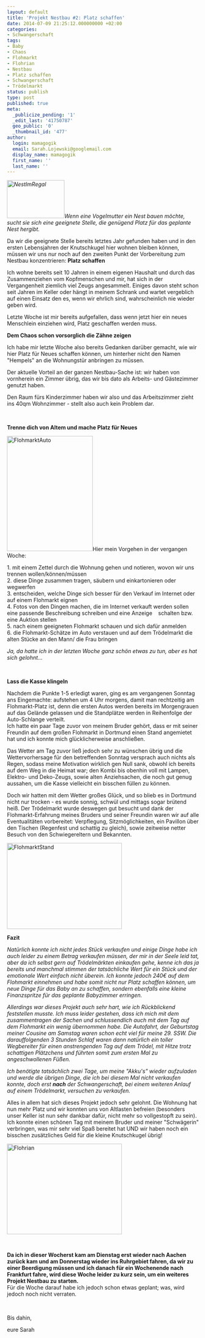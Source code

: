 ```yaml
---
layout: default
title: 'Projekt Nestbau #2: Platz schaffen'
date: 2014-07-09 21:25:12.000000000 +02:00
categories:
- Schwangerschaft
tags:
- Baby
- Chaos
- Flohmarkt
- Flohrian
- Nestbau
- Platz schaffen
- Schwangerschaft
- Trödelmarkt
status: publish
type: post
published: true
meta:
  _publicize_pending: '1'
  _edit_last: '41750787'
  geo_public: '0'
  _thumbnail_id: '477'
author:
  login: mamagogik
  email: Sarah.Lojewski@googlemail.com
  display_name: mamagogik
  first_name: ''
  last_name: ''
---
```

<p><em><a href="https://mamagogik.files.wordpress.com/2014/07/book-shelf-349934_640.jpg"><img class="alignleft size-thumbnail wp-image-477" src="http://0.0.0.0:4000/images/book-shelf-349934_640.jpg" alt="NestImRegal" width="150" height="99" /></a>Wenn eine Vogelmutter ein Nest bauen möchte, sucht sie sich eine geeignete Stelle, die genügend Platz für das geplante Nest hergibt. </em></p>
<p>Da wir die geeignete Stelle bereits letztes Jahr gefunden haben und in den ersten Lebensjahren der Knutschkugel hier wohnen bleiben können, müssen wir uns nur noch auf den zweiten Punkt der Vorbereitung zum Nestbau konzentrieren: <strong>Platz schaffen</strong></p>
<p><!--more--></p>
<p>Ich wohne bereits seit 10 Jahren in einem eigenen Haushalt und durch das Zusammenziehen vom Kopfmenschen und mir, hat sich in der Vergangenheit ziemlich viel Zeugs angesammelt. Einiges davon steht schon seit Jahren im Keller oder hängt in meinem Schrank und wartet vergeblich auf einen Einsatz den es, wenn wir ehrlich sind, wahrscheinlich nie wieder geben wird.</p>
<p>Letzte Woche ist mir bereits aufgefallen, dass wenn jetzt hier ein neues Menschlein einziehen wird, Platz geschaffen werden muss.</p>
<p><strong>Dem Chaos schon vorsorglich die Zähne zeigen</strong></p>
<p>Ich habe mir letzte Woche also bereits Gedanken darüber gemacht, wie wir hier Platz für Neues schaffen können, um hinterher nicht den Namen "Hempels" an die Wohnungstür anbringen zu müssen.</p>
<p>Der aktuelle Vorteil an der ganzen Nestbau-Sache ist: wir haben von vornherein ein Zimmer übrig, das wir bis dato als Arbeits- und Gästezimmer genutzt haben.</p>
<p>Den Raum fürs Kinderzimmer haben wir also und das Arbeitszimmer zieht ins 40qm Wohnzimmer - stellt also auch kein Problem dar.</p>
<p>&nbsp;</p>
<p><strong>Trenne dich von Altem und mache Platz für Neues</strong></p>
<p><a href="https://mamagogik.files.wordpress.com/2014/07/flohmarktauto.png"><img class="alignright size-medium wp-image-480" src="http://0.0.0.0:4000/images/flohmarktauto.png" alt="FlohmarktAuto" width="224" height="300" /></a>Hier mein Vorgehen in der vergangen Woche:</p>
<p>1. mit einem Zettel durch die Wohnung gehen und notieren, wovon wir uns trennen wollen/können/müssen<br />
2. diese Dinge zusammen tragen, säubern und einkartonieren oder wegwerfen<br />
3. entscheiden, welche Dinge sich besser für den Verkauf im Internet oder auf einem Flohmarkt eignen<br />
4. Fotos von den Dingen machen, die im Internet verkauft werden sollen eine passende Beschreibung schreiben und eine Anzeige    schalten bzw. eine Auktion stellen<br />
5. nach einem geeigneten Flohmarkt schauen und sich dafür anmelden<br />
6. die Flohmarkt-Schätze im Auto verstauen und auf dem Trödelmarkt die alten Stücke an den Mann/ die Frau bringen</p>
<p><em>Ja, da hatte ich in der letzten Woche ganz schön etwas zu tun, aber es hat sich gelohnt...</em></p>
<p>&nbsp;</p>
<p><b>Lass die Kasse klingeln</b></p>
<p>Nachdem die Punkte 1-5 erledigt waren, ging es am vergangenen Sonntag ans Eingemachte: aufstehen um 4 Uhr morgens, damit man rechtzeitig am Flohmarkt-Platz ist, denn die ersten Autos werden bereits im Morgengrauen auf das Gelände gelassen und die Standplätze werden in Reihenfolge der Auto-Schlange verteilt.<br />
Ich hatte ein paar Tage zuvor von meinem Bruder gehört, dass er mit seiner Freundin auf dem großen Flohmarkt in Dortmund einen Stand angemietet hat und ich konnte mich glücklicherweise anschließen.</p>
<p>Das Wetter am Tag zuvor ließ jedoch sehr zu wünschen übrig und die Wettervorhersage für den betreffenden Sonntag versprach auch nichts als Regen, sodass meine Motivation wirklich gen Null sank, obwohl ich bereits auf dem Weg in die Heimat war; den Kombi bis obenhin voll mit Lampen, Elektro- und Deko-Zeugs, sowie alten Anziehsachen, die noch gut genug aussahen, um die Kasse vielleicht ein bisschen füllen zu können.</p>
<p>Doch wir hatten mit dem Wetter großes Glück, und so blieb es in Dortmund nicht nur trocken - es wurde sonnig, schwül und mittags sogar brütend heiß. Der Trödelmarkt wurde deswegen gut besucht und dank der Flohmarkt-Erfahrung meines Bruders und seiner Freundin waren wir auf alle Eventualitäten vorbereitet: Verpflegung, Sitzmöglichkeiten, ein Pavillon über den Tischen (Regenfest und schattig zu gleich), sowie zeitweise netter Besuch von den Schwiegereltern und Bekannten.</p>
<p><a href="https://mamagogik.files.wordpress.com/2014/07/flohmarktstand.png"><img class="aligncenter size-medium wp-image-478" src="http://0.0.0.0:4000/images/flohmarktstand.png" alt="FlohmarktStand" width="300" height="224" /></a></p>
<p><strong>Fazit</strong></p>
<p><em>Natürlich konnte ich nicht jedes Stück verkaufen und einige Dinge habe ich auch leider zu einem Betrag verkaufen müssen, der mir in der Seele leid tat, aber da ich selbst gern auf Trödelmärkten einkaufen gehe, kenne ich das ja bereits und manchmal stimmen der tatsächliche Wert für ein Stück und der emotionale Wert einfach nicht überein. Ich konnte jedoch 240€ auf dem Flohmarkt einnehmen und habe somit nicht nur Platz schaffen können, um neue Dinge für das Baby an zu schaffen, sondern ebenfalls eine kleine Finanzspritze für das geplante Babyzimmer erringen.</em></p>
<p><em>Allerdings war dieses Projekt auch sehr hart, wie ich Rückblickend feststellen musste. Ich muss leider gestehen, dass ich mich mit dem zusammentragen der Sachen und schlussendlich auch mit dem Tag auf dem Flohmarkt ein wenig übernommen habe. Die Autofahrt, der Geburtstag meiner Cousine am Samstag waren schon echt viel für meine 29. SSW. Die darauffolgenden 3 Stunden Schlaf waren dann natürlich ein toller Wegbereiter für einen anstrengenden Tag auf dem Trödel, mit Hitze trotz schattigen Plätzchens und führten somit zum ersten Mal zu angeschwollenen Füßen. </em></p>
<p><em>Ich benötigte tatsächlich zwei Tage, um meine "Akku's" wieder aufzuladen und werde die übrigen Dinge, die ich bei diesem Mal nicht verkaufen konnte, doch erst <strong>nach</strong> der Schwangerschaft, bei einem weiteren Anlauf auf einem Trödelmarkt, versuchen zu verkaufen.</em></p>
<p>Alles in allem hat sich dieses Projekt jedoch sehr gelohnt. Die Wohnung hat nun mehr Platz und wir konnten uns von Altlasten befreien (besonders unser Keller ist nun sehr dankbar dafür, nicht mehr so vollgestopft zu sein). Ich konnte einen schönen Tag mit meinem Bruder und meiner "Schwägerin" verbringen, was mir sehr viel Spaß bereitet hat UND wir haben noch ein bisschen zusätzliches Geld für die kleine Knutschkugel übrig!</p>
<p><a href="https://mamagogik.files.wordpress.com/2014/07/flohrian.png"><img class="aligncenter size-medium wp-image-479" src="http://0.0.0.0:4000/images/flohrian.png" alt="Flohrian" width="300" height="236" /></a></p>
<p>&nbsp;</p>
<p><strong>Da ich in dieser Wocherst kam am Dienstag erst wieder nach Aachen zurück kam und am Donnerstag wieder ins Ruhrgebiet fahren, da wir zu einer Beerdigung müssen und ich danach für ein Wochenende nach Frankfurt fahre, wird diese Woche leider zu kurz sein, um ein weiteres Projekt Nestbau zu starten.<br />
</strong>Für die Woche darauf habe ich jedoch schon etwas geplant; was, wird jedoch noch nicht verraten.</p>
<p>&nbsp;</p>
<p>Bis dahin,</p>
<p>eure Sarah</p>
